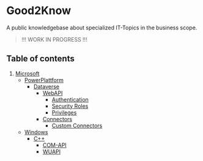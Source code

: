 # Good2Know

A public knowledgebase about specialized IT-Topics in the business scope.

> !!! WORK IN PROGRESS !!!

## Table of contents

1. [Microsoft](microsoft/README.md)
    - [PowerPlattform](microsoft/power-plattform/README.md)
        - [Dataverse](microsoft/power-plattform//dataverse/README.md)
            - [WebAPI](microsoft/power-plattform//dataverse//webapi/README.md)
                - [Authentication](microsoft/power-plattform/dataverse/webapi/authentication/README.md)
                - [Security Roles](microsoft/power-plattform/dataverse/webapi/security-roles/README.md)
                - [Privileges](microsoft/power-plattform/dataverse/webapi/privileges/README.md)
            - [Connectors](microsoft\power-plattform\connectors\README.md)
                - [Custom Connectors](microsoft/power-plattform/connectors/custom-connectors/README.md)
    - [Windows](microsoft/windows/README.md)
        - [C++](microsoft/windows/C++/README.md)
            - [COM-API](microsoft/windows/C++/com/README.md)
            - [WUAPI](microsoft/windows/C++/wuapi/README.md)